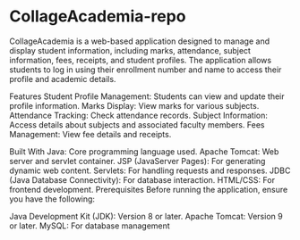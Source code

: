 # CollageAcademia-repo
CollageAcademia is a web-based application designed to manage and display student information, including marks, attendance, subject information, fees, receipts, and student profiles. The application allows students to log in using their enrollment number and name to access their profile and academic details.

Features
Student Profile Management: Students can view and update their profile information.
Marks Display: View marks for various subjects.
Attendance Tracking: Check attendance records.
Subject Information: Access details about subjects and associated faculty members.
Fees Management: View fee details and receipts.

Built With
Java: Core programming language used.
Apache Tomcat: Web server and servlet container.
JSP (JavaServer Pages): For generating dynamic web content.
Servlets: For handling requests and responses.
JDBC (Java Database Connectivity): For database interaction.
HTML/CSS: For frontend development.
Prerequisites
Before running the application, ensure you have the following:

Java Development Kit (JDK): Version 8 or later.
Apache Tomcat: Version 9 or later.
MySQL: For database management
